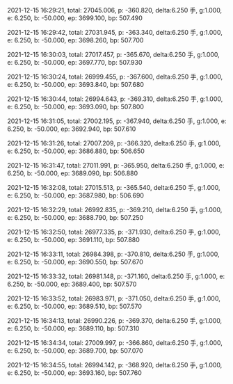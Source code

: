 2021-12-15 16:29:21, total: 27045.006, p: -360.820, delta:6.250 手, g:1.000, e: 6.250, b: -50.000, ep: 3699.100, bp: 507.490

2021-12-15 16:29:42, total: 27031.945, p: -363.340, delta:6.250 手, g:1.000, e: 6.250, b: -50.000, ep: 3698.260, bp: 507.700

2021-12-15 16:30:03, total: 27017.457, p: -365.670, delta:6.250 手, g:1.000, e: 6.250, b: -50.000, ep: 3697.770, bp: 507.930

2021-12-15 16:30:24, total: 26999.455, p: -367.600, delta:6.250 手, g:1.000, e: 6.250, b: -50.000, ep: 3693.840, bp: 507.680

2021-12-15 16:30:44, total: 26994.643, p: -369.310, delta:6.250 手, g:1.000, e: 6.250, b: -50.000, ep: 3693.090, bp: 507.800

2021-12-15 16:31:05, total: 27002.195, p: -367.940, delta:6.250 手, g:1.000, e: 6.250, b: -50.000, ep: 3692.940, bp: 507.610

2021-12-15 16:31:26, total: 27007.209, p: -366.320, delta:6.250 手, g:1.000, e: 6.250, b: -50.000, ep: 3686.880, bp: 506.650

2021-12-15 16:31:47, total: 27011.991, p: -365.950, delta:6.250 手, g:1.000, e: 6.250, b: -50.000, ep: 3689.090, bp: 506.880

2021-12-15 16:32:08, total: 27015.513, p: -365.540, delta:6.250 手, g:1.000, e: 6.250, b: -50.000, ep: 3687.980, bp: 506.690

2021-12-15 16:32:29, total: 26992.835, p: -369.210, delta:6.250 手, g:1.000, e: 6.250, b: -50.000, ep: 3688.790, bp: 507.250

2021-12-15 16:32:50, total: 26977.335, p: -371.930, delta:6.250 手, g:1.000, e: 6.250, b: -50.000, ep: 3691.110, bp: 507.880

2021-12-15 16:33:11, total: 26984.398, p: -370.810, delta:6.250 手, g:1.000, e: 6.250, b: -50.000, ep: 3690.550, bp: 507.670

2021-12-15 16:33:32, total: 26981.148, p: -371.160, delta:6.250 手, g:1.000, e: 6.250, b: -50.000, ep: 3689.400, bp: 507.570

2021-12-15 16:33:52, total: 26983.971, p: -371.050, delta:6.250 手, g:1.000, e: 6.250, b: -50.000, ep: 3689.510, bp: 507.570

2021-12-15 16:34:13, total: 26990.226, p: -369.370, delta:6.250 手, g:1.000, e: 6.250, b: -50.000, ep: 3689.110, bp: 507.310

2021-12-15 16:34:34, total: 27009.997, p: -366.860, delta:6.250 手, g:1.000, e: 6.250, b: -50.000, ep: 3689.700, bp: 507.070

2021-12-15 16:34:55, total: 26994.142, p: -368.920, delta:6.250 手, g:1.000, e: 6.250, b: -50.000, ep: 3693.160, bp: 507.760